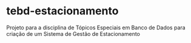 # tebd-estacionamento
Projeto para a disciplina de Tópicos Especiais em Banco de Dados para criação de um Sistema de Gestão de Estacionamento
